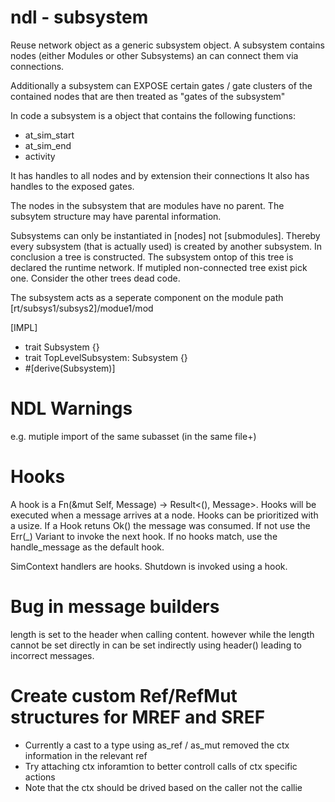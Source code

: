 # ndl - subsystem

Reuse network object as a generic subsystem object.
A subsystem contains nodes (either Modules or other Subsystems)
an can connect them via connections.

Additionally a subsystem can EXPOSE certain gates / gate clusters
of the contained nodes that are then treated as "gates of the subsystem"

In code a subsystem is a object that contains the following functions:

-   at_sim_start
-   at_sim_end
-   activity

It has handles to all nodes and by extension their connections
It also has handles to the exposed gates.

The nodes in the subsystem that are modules have no parent.
The subsytem structure may have parental information.

Subsystems can only be instantiated in [nodes] not [submodules].
Thereby every subsystem (that is actually used) is created by another subsystem.
In conclusion a tree is constructed. The subsystem ontop of this tree is declared
the runtime network. If mutipled non-connected tree exist pick one. Consider the other trees dead code.

The subsystem acts as a seperate component on the module path
[rt/subsys1/subsys2]/modue1/mod

[IMPL]

-   trait Subsystem {}
-   trait TopLevelSubsystem: Subsystem {}
-   #[derive(Subsystem)]

# NDL Warnings

e.g. mutiple import of the same subasset (in the same file+)

# Hooks

A hook is a Fn(&mut Self, Message) -> Result<(), Message>.
Hooks will be executed when a message arrives at a node.
Hooks can be prioritized with a usize.
If a Hook retuns Ok() the message was consumed.
If not use the Err(\_) Variant to invoke the next hook.
If no hooks match, use the handle_message as the default hook.

SimContext handlers are hooks.
Shutdown is invoked using a hook.

# Bug in message builders

length is set to the header when calling content.
however while the length cannot be set directly in can be set indirectly using
header() leading to incorrect messages.

# Create custom Ref/RefMut structures for MREF and SREF

-   Currently a cast to a type using as_ref / as_mut
    removed the ctx information in the relevant ref
-   Try attaching ctx inforamtion to better controll calls of
    ctx specific actions
-   Note that the ctx should be drived based on the caller not the callie
